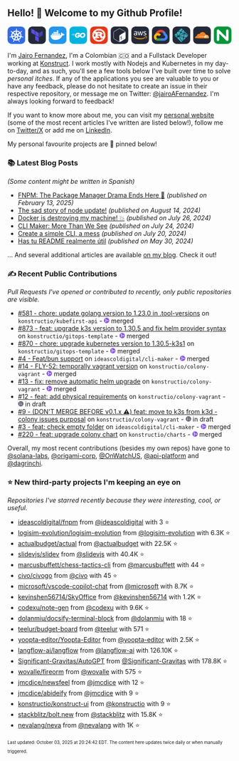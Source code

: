 <!-- DO NOT EDIT THIS FILE DIRECTLY! This file was automatically generated from the tool in this repo. -->

## Hello! 👋 Welcome to my Github Profile!

<p align="center">
  <picture>
    <source media="(prefers-color-scheme: dark)" srcset="images/icons-dark.png">
    <source media="(prefers-color-scheme: light)" srcset="images/icons-light.png">
    <img src="images/icons-dark.png" alt="technologies I use">
  </picture>
</p>

I'm [Jairo Fernandez](https://www.linkedin.com/in/jairofernandezvega/), I'm a Colombian 🇨🇴 and a Fullstack Developer working at [Konstruct](https://konstruct.io). I work mostly with Nodejs and Kubernetes in my day-to-day, and as such, you'll see a few tools below I've built over time to solve *personal itches*. If any of the applications you see are valuable to you or have any feedback, please do not hesitate to create an issue in their respective repository, or message me on Twitter: [@jairoAFernandez](https://x.com/jairoAFernandez). I'm always looking forward to feedback!

If you want to know more about me, you can visit my [personal website](https://dev.to/jairofernandez) (some of the most recent articles I've written are listed below!), follow me on [Twitter/X](https://x.com/jairoAFernandez) or add me on [LinkedIn](https://www.linkedin.com/in/jairofernandezvega/).

My personal favourite projects are 📌 pinned below!
### 📚 Latest Blog Posts

*(Some content might be written in Spanish)*


* [FNPM: The Package Manager Drama Ends Here 🚀](https://dev.to/jairofernandez/fnpm-the-package-manager-drama-ends-here-4i0f?ref=github-profile) *(published on February 13, 2025)*
* [The sad story of node update!](https://dev.to/jairofernandez/the-sad-story-of-node-update-21gd?ref=github-profile) *(published on August 14, 2024)*
* [Docker is destroying my machine! 💥](https://dev.to/jairofernandez/docker-is-destroying-my-machine-53p4?ref=github-profile) *(published on July 26, 2024)*
* [CLI Maker: More Than We See](https://dev.to/jairofernandez/-cli-maker-more-than-we-see-3gk4?ref=github-profile) *(published on July 24, 2024)*
* [Create a simple CLI, a mess](https://dev.to/jairofernandez/create-a-simple-cli-a-mess-2g7j?ref=github-profile) *(published on July 20, 2024)*
* [Has tu README realmente útil](https://dev.to/jairofernandez/has-tu-readme-realmente-util-49ea?ref=github-profile) *(published on May 30, 2024)*

... And several additional articles are available [on my blog](https://dev.to/jairofernandez/). Check it out!
### ✍️ Recent Public Contributions

*Pull Requests I've opened or contributed to recently, only public repositories are visible.*


* [#581 - chore: update golang version to 1.23.0 in .tool-versions](https://github.com/konstructio/kubefirst-api/pull/581) on `konstructio/kubefirst-api` - <img src="images/github-merged.png" width="12px" height="12px"> merged
* [#873 - feat: upgrade k3s version to 1.30.5 and fix helm provider syntax](https://github.com/konstructio/gitops-template/pull/873) on `konstructio/gitops-template` - <img src="images/github-merged.png" width="12px" height="12px"> merged
* [#870 - chore: upgrade kubernetes version to 1.30.5-k3s1](https://github.com/konstructio/gitops-template/pull/870) on `konstructio/gitops-template` - <img src="images/github-merged.png" width="12px" height="12px"> merged
* [#4 - Feat/bun support](https://github.com/ideascoldigital/cli-maker/pull/4) on `ideascoldigital/cli-maker` - <img src="images/github-merged.png" width="12px" height="12px"> merged
* [#14 - FLY-52: temporally vagrant version](https://github.com/konstructio/colony-vagrant/pull/14) on `konstructio/colony-vagrant` - <img src="images/github-merged.png" width="12px" height="12px"> merged
* [#13 - fix: remove automatic helm upgrade](https://github.com/konstructio/colony-vagrant/pull/13) on `konstructio/colony-vagrant` - <img src="images/github-merged.png" width="12px" height="12px"> merged
* [#12 - feat: add physical requirements](https://github.com/konstructio/colony-vagrant/pull/12) on `konstructio/colony-vagrant` - <img src="images/github-draft.png" width="12px" height="12px"> in draft
* [#9 - (DON'T MERGE BEFORE v0.1.x ⚠️)  feat: move to k3s from k3d - colony issues purposal](https://github.com/konstructio/colony-vagrant/pull/9) on `konstructio/colony-vagrant` - <img src="images/github-draft.png" width="12px" height="12px"> in draft
* [#3 - feat: check empty folder](https://github.com/ideascoldigital/cli-maker/pull/3) on `ideascoldigital/cli-maker` - <img src="images/github-merged.png" width="12px" height="12px"> merged
* [#220 - feat: upgrade colony chart](https://github.com/konstructio/charts/pull/220) on `konstructio/charts` - <img src="images/github-merged.png" width="12px" height="12px"> merged

Overall, my most recent contributions (besides my own repos) have gone to 
[@solana-labs](https://github.com/solana-labs),
[@origami-corp](https://github.com/origami-corp),
[@OnWatchUS](https://github.com/OnWatchUS),
[@api-platform](https://github.com/api-platform)
and [@dagrinchi](https://github.com/dagrinchi).
### ⭐ New third-party projects I'm keeping an eye on

*Repositories I've starred recently because they were interesting, cool, or useful.*


* [ideascoldigital/fnpm](https://github.com/ideascoldigital/fnpm) from [@ideascoldigital](https://github.com/ideascoldigital) with 3 ⭐️
* [logisim-evolution/logisim-evolution](https://github.com/logisim-evolution/logisim-evolution) from [@logisim-evolution](https://github.com/logisim-evolution) with 6.3K ⭐️
* [actualbudget/actual](https://github.com/actualbudget/actual) from [@actualbudget](https://github.com/actualbudget) with 22.5K ⭐️
* [slidevjs/slidev](https://github.com/slidevjs/slidev) from [@slidevjs](https://github.com/slidevjs) with 40.4K ⭐️
* [marcusbuffett/chess-tactics-cli](https://github.com/marcusbuffett/chess-tactics-cli) from [@marcusbuffett](https://github.com/marcusbuffett) with 44 ⭐️
* [civo/civogo](https://github.com/civo/civogo) from [@civo](https://github.com/civo) with 45 ⭐️
* [microsoft/vscode-copilot-chat](https://github.com/microsoft/vscode-copilot-chat) from [@microsoft](https://github.com/microsoft) with 8.7K ⭐️
* [kevinshen56714/SkyOffice](https://github.com/kevinshen56714/SkyOffice) from [@kevinshen56714](https://github.com/kevinshen56714) with 1.2K ⭐️
* [codexu/note-gen](https://github.com/codexu/note-gen) from [@codexu](https://github.com/codexu) with 9.6K ⭐️
* [dolanmiu/docsify-terminal-block](https://github.com/dolanmiu/docsify-terminal-block) from [@dolanmiu](https://github.com/dolanmiu) with 18 ⭐️
* [teelur/budget-board](https://github.com/teelur/budget-board) from [@teelur](https://github.com/teelur) with 571 ⭐️
* [yoopta-editor/Yoopta-Editor](https://github.com/yoopta-editor/Yoopta-Editor) from [@yoopta-editor](https://github.com/yoopta-editor) with 2.5K ⭐️
* [langflow-ai/langflow](https://github.com/langflow-ai/langflow) from [@langflow-ai](https://github.com/langflow-ai) with 126.10K ⭐️
* [Significant-Gravitas/AutoGPT](https://github.com/Significant-Gravitas/AutoGPT) from [@Significant-Gravitas](https://github.com/Significant-Gravitas) with 178.8K ⭐️
* [wovalle/fireorm](https://github.com/wovalle/fireorm) from [@wovalle](https://github.com/wovalle) with 575 ⭐️
* [jmcdice/newsfeel](https://github.com/jmcdice/newsfeel) from [@jmcdice](https://github.com/jmcdice) with 12 ⭐️
* [jmcdice/abideify](https://github.com/jmcdice/abideify) from [@jmcdice](https://github.com/jmcdice) with 9 ⭐️
* [konstructio/konstruct-ui](https://github.com/konstructio/konstruct-ui) from [@konstructio](https://github.com/konstructio) with 9 ⭐️
* [stackblitz/bolt.new](https://github.com/stackblitz/bolt.new) from [@stackblitz](https://github.com/stackblitz) with 15.8K ⭐️
* [nevalang/neva](https://github.com/nevalang/neva) from [@nevalang](https://github.com/nevalang) with 1K ⭐️

<sup><sub>Last updated: October 03, 2025 at 20:24:42 EDT. The content here updates twice daily or when manually triggered.</sup></sub>